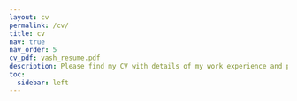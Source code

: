 ```yaml
---
layout: cv
permalink: /cv/
title: cv
nav: true
nav_order: 5
cv_pdf: yash_resume.pdf
description: Please find my CV with details of my work experience and projects. You can find more details on my <a href='https://www.linkedin.com/in/yash-chaturvedi-109/'>LinkedIn</a> or download using the button on the right.
toc:
  sidebar: left
---
```


